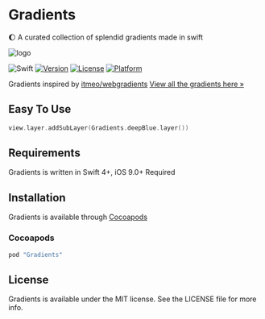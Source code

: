 # Gradients

🌔 A curated collection of splendid gradients made in swift

![logo](README/gradients.png)

![Swift](https://img.shields.io/badge/Swift-4.2-orange.svg)
[![Version](https://img.shields.io/cocoapods/v/Gradients.svg?style=flat)](http://cocoapods.org/pods/Gradients)
[![License](https://img.shields.io/cocoapods/l/Gradients.svg?style=flat)](http://cocoapods.org/pods/Gradients)
[![Platform](https://img.shields.io/cocoapods/p/Gradients.svg?style=flat)](http://cocoapods.org/pods/Gradients)

Gradients inspired by [itmeo/webgradients](https://github.com/itmeo/webgradients)
[View all the gradients here »](https://webgradients.com)

## Easy To Use
```swift
view.layer.addSubLayer(Gradients.deepBlue.layer())
```

## Requirements
Gradients is written in Swift 4+, iOS 9.0+ Required

## Installation
Gradients is available through [Cocoapods](http://cocoapods.org)

### Cocoapods
```ruby
pod "Gradients"
```

## License

Gradients is available under the MIT license. See the LICENSE file for more info.
